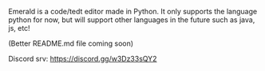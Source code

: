 Emerald is a code/tedt editor made in Python. It only supports the language python for now, but will support other languages in the future such as java, js, etc! 


(Better README.md file coming soon)

Discord srv: https://discord.gg/w3Dz33sQY2
